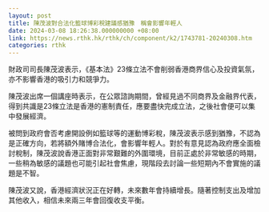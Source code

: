 ```yaml
---
layout: post
title: 陳茂波對合法化籃球博彩稅建議感猶豫　稱會影響年輕人
date: 2024-03-08 18:26:38.000000000 +08:00
link: https://news.rthk.hk/rthk/ch/component/k2/1743781-20240308.htm
categories: rthk
---
```


財政司司長陳茂波表示，《基本法》23條立法不會削弱香港商界信心及投資氣氛，亦不影響香港的吸引力和競爭力。

陳茂波出席一個講座時表示，在公眾諮詢期間，曾經見過不同商界及金融界代表，得到共識是23條立法是香港的憲制責任，應要盡快完成立法，之後社會便可以集中發展經濟。

被問到政府會否考慮開設例如籃球等的運動博彩稅，陳茂波表示感到猶豫，不認為是正確方向，若將額外賭博合法化，會影響年輕人。對於有意見認為政府應全面檢討稅制，陳茂波說香港正面對非常艱難的外圍環境，目前正處於非常敏感的時期，一些稍為敏感的議題也可能引起社會焦慮，現階段去討論一些短期內不會實施的議題是不智。

陳茂波又說，香港經濟狀況正在好轉，未來數年會持續增長。隨著控制支出及增加其他收入，相信未來兩三年會回復收支平衡。
